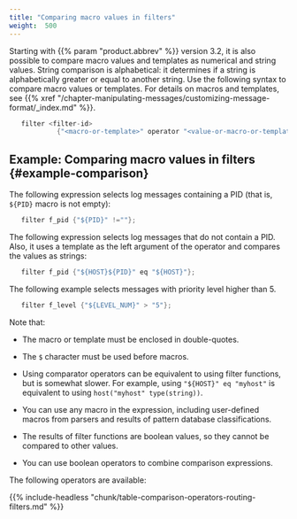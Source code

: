 ```yaml
---
title: "Comparing macro values in filters"
weight:  500
---
```

<!-- DISCLAIMER: This file is based on the syslog-ng Open Source Edition documentation https://github.com/balabit/syslog-ng-ose-guides/commit/2f4a52ee61d1ea9ad27cb4f3168b95408fddfdf2 and is used under the terms of The syslog-ng Open Source Edition Documentation License. The file has been modified by Axoflow. -->

Starting with {{% param "product.abbrev" %}} version 3.2, it is also possible to compare macro values and templates as numerical and string values. String comparison is alphabetical: it determines if a string is alphabetically greater or equal to another string. Use the following syntax to compare macro values or templates. For details on macros and templates, see {{% xref "/chapter-manipulating-messages/customizing-message-format/_index.md" %}}.

```c
   filter <filter-id>
            {"<macro-or-template>" operator "<value-or-macro-or-template>"};
```


## Example: Comparing macro values in filters {#example-comparison}

The following expression selects log messages containing a PID (that is, `${PID}` macro is not empty):

```c
   filter f_pid {"${PID}" !=""};
```

The following expression selects log messages that do not contain a PID. Also, it uses a template as the left argument of the operator and compares the values as strings:

```c
   filter f_pid {"${HOST}${PID}" eq "${HOST}"};
```

The following example selects messages with priority level higher than 5.

```c
   filter f_level {"${LEVEL_NUM}" > "5"};
```


Note that:

  - The macro or template must be enclosed in double-quotes.

  - The `$` character must be used before macros.

  - Using comparator operators can be equivalent to using filter functions, but is somewhat slower. For example, using `"${HOST}" eq "myhost"` is equivalent to using `host("myhost" type(string))`.

  - You can use any macro in the expression, including user-defined macros from parsers and results of pattern database classifications.

  - The results of filter functions are boolean values, so they cannot be compared to other values.

  - You can use boolean operators to combine comparison expressions.

The following operators are available:

{{% include-headless "chunk/table-comparison-operators-routing-filters.md" %}}
